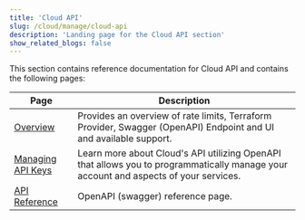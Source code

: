 ```yaml
---
title: 'Cloud API'
slug: /cloud/manage/cloud-api
description: 'Landing page for the Cloud API section'
show_related_blogs: false
---
```


This section contains reference documentation for Cloud API and contains the following pages:

| Page                                       | Description                                                                                                                          |
|--------------------------------------------|--------------------------------------------------------------------------------------------------------------------------------------|
| [Overview](/cloud/manage/api/api-overview) | Provides an overview of rate limits, Terraform Provider, Swagger (OpenAPI) Endpoint and UI and available support.                    | 
| [Managing API Keys](/cloud/manage/openapi) | Learn more about Cloud's API utilizing OpenAPI that allows you to programmatically manage your account and aspects of your services. |
| [API Reference](https://clickhouse.com/docs/cloud/manage/api/swagger) | OpenAPI (swagger) reference page.                                                                                                    |